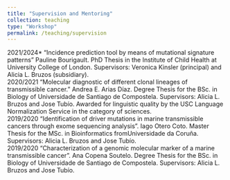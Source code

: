 ```yaml
---
title: "Supervision and Mentoring"
collection: teaching
type: "Workshop"
permalink: /teaching/supervision
---
```



2021/2024*	“Incidence prediction tool by means of mutational signature patterns” Pauline Bourigault. PhD Thesis in the Institute of Child Health at University College of London. Supervisors: Veronica Kinsler (principal) and Alicia L. Bruzos (subsidiary).  
2020/2021	“Molecular diagnostic of different clonal lineages of transmissible cancer.” Andrea E. Arias Díaz. Degree Thesis for the BSc. in Biology of Universidade de Santiago de Compostela. Supervisors: Alicia L. Bruzos and Jose Tubío. Awarded for linguistic quality by the USC Language Normalization Service in the category of sciences.  
2019/2020 	“Identification of driver mutations in marine transmissible cancers through exome sequencing analysis”. Iago Otero Coto. Master Thesis for the MSc. in Bioinformatics fromUniversidade da Coruña. Supervisors: Alicia L. Bruzos and Jose Tubío.   
2019/2020 	“Characterization of a genomic molecular marker of a marine transmissible cancer”. Ana Copena Soutelo. Degree Thesis for the BSc. in Biology of Universidade de Santiago de Compostela. Supervisors: Alicia L. Bruzos and Jose Tubío.  



